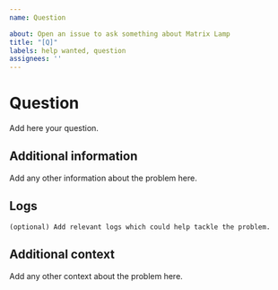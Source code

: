 ```yaml
---
name: Question

about: Open an issue to ask something about Matrix Lamp
title: "[Q]"
labels: help wanted, question
assignees: ''
---
```


<!-- Make sure to read the documentaion (https://github.com/andrewjswan/matrix-lamp) before asking questions. -->

# Question

Add here your question.

## Additional information

Add any other information about the problem here.

## Logs

```text
(optional) Add relevant logs which could help tackle the problem.
```

## Additional context

Add any other context about the problem here.
